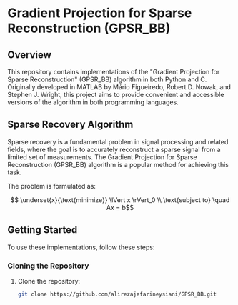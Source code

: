 # Gradient Projection for Sparse Reconstruction (GPSR_BB)

## Overview

This repository contains implementations of the "Gradient Projection for Sparse Reconstruction" (GPSR_BB) algorithm in both Python and C. Originally developed in MATLAB by Mário Figueiredo, Robert D. Nowak, and Stephen J. Wright, this project aims to provide convenient and accessible versions of the algorithm in both programming languages.

## Sparse Recovery Algorithm

Sparse recovery is a fundamental problem in signal processing and related fields, where the goal is to accurately reconstruct a sparse signal from a limited set of measurements. The Gradient Projection for Sparse Reconstruction (GPSR_BB) algorithm is a popular method for achieving this task.

The problem is formulated as:

$$ \underset{x}{\text{minimize}} \lVert x \rVert_0 \\
\text{subject to} \quad Ax = b$$

## Getting Started

To use these implementations, follow these steps:

### Cloning the Repository

1. Clone the repository:

   ```bash
   git clone https://github.com/alirezajafarineysiani/GPSR_BB.git
